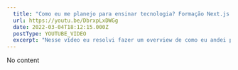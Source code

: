```yaml
---
  title: "Como eu me planejo para ensinar tecnologia? Formação Next.js com a minha pessoa 😊"
  url: https://youtu.be/DbrxpLxDWGg
  date: 2022-03-04T18:12:15.000Z
  postType: YOUTUBE_VIDEO
  excerpt: "Nesse vídeo eu resolvi fazer um overview de como eu andei pensando os conteúdos que faço tanto aqui no canal, quanto na formação de NextJS que to fazendo junto com a Alura. Se você tem essa curiosidade, pega a pipoca e bora conversa sobre!"
---
```

  
  No content
  